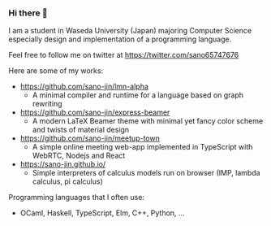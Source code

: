 ### Hi there 👋

<!--
**sano-jin/sano-jin** is a ✨ _special_ ✨ repository because its `README.md` (this file) appears on your GitHub profile.

Here are some ideas to get you started:

- 🔭 I’m currently working on ...
- 🌱 I’m currently learning ...
- 👯 I’m looking to collaborate on ...
- 🤔 I’m looking for help with ...
- 💬 Ask me about ...
- 📫 How to reach me: ...
- 😄 Pronouns: ...
- ⚡ Fun fact: ...
-->

I am a student in Waseda University (Japan) majoring Computer Science especially design and implementation of a programming language.

Feel free to follow me on twitter at https://twitter.com/sano65747676

Here are some of my works:
- https://github.com/sano-jin/lmn-alpha
  - A minimal compiler and runtime for a language based on graph rewriting
- https://github.com/sano-jin/express-beamer
  - A modern LaTeX Beamer theme with minimal yet fancy color scheme and twists of material design
- https://github.com/sano-jin/meetup-town
  - A simple online meeting web-app implemented in TypeScript with WebRTC, Nodejs and React
- https://sano-jin.github.io/
  - Simple interpreters of calculus models run on browser (IMP, lambda calculus, pi calculus)

Programming languages that I often use:
- OCaml, Haskell, TypeScript, Elm, C++, Python, ...

